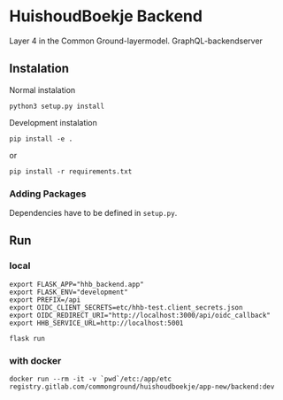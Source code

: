 
# HuishoudBoekje Backend
Layer 4 in the Common Ground-layermodel. GraphQL-backendserver

## Instalation
Normal instalation

```
python3 setup.py install
```

Development instalation
```
pip install -e .
```
or
```
pip install -r requirements.txt
```
     
### Adding Packages

Dependencies have to be defined in `setup.py`.

## Run 

### local

```shell script
export FLASK_APP="hhb_backend.app"
export FLASK_ENV="development"
export PREFIX=/api
export OIDC_CLIENT_SECRETS=etc/hhb-test.client_secrets.json
export OIDC_REDIRECT_URI="http://localhost:3000/api/oidc_callback"
export HHB_SERVICE_URL=http://localhost:5001

flask run
```

### with docker

```shell script
docker run --rm -it -v `pwd`/etc:/app/etc registry.gitlab.com/commonground/huishoudboekje/app-new/backend:dev
```
